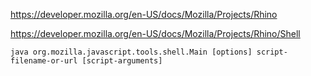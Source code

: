 https://developer.mozilla.org/en-US/docs/Mozilla/Projects/Rhino

https://developer.mozilla.org/en-US/docs/Mozilla/Projects/Rhino/Shell

    java org.mozilla.javascript.tools.shell.Main [options] script-filename-or-url [script-arguments]